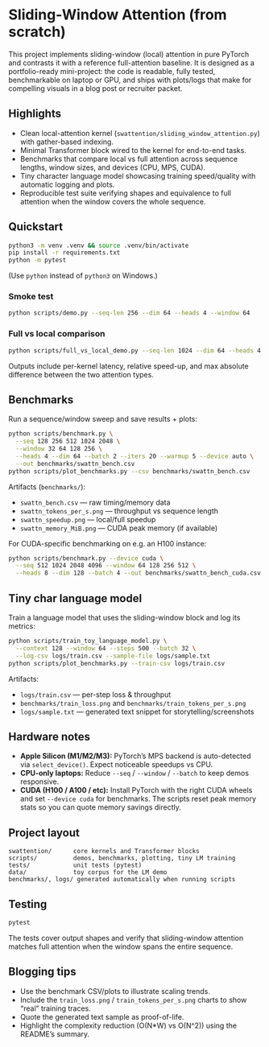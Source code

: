 ﻿# Sliding-Window Attention (from scratch)

This project implements sliding-window (local) attention in pure PyTorch and contrasts it with a reference full-attention baseline. It is designed as a portfolio-ready mini-project: the code is readable, fully tested, benchmarkable on laptop or GPU, and ships with plots/logs that make for compelling visuals in a blog post or recruiter packet.

## Highlights
- Clean local-attention kernel (`swattention/sliding_window_attention.py`) with gather-based indexing.
- Minimal Transformer block wired to the kernel for end-to-end tasks.
- Benchmarks that compare local vs full attention across sequence lengths, window sizes, and devices (CPU, MPS, CUDA).
- Tiny character language model showcasing training speed/quality with automatic logging and plots.
- Reproducible test suite verifying shapes and equivalence to full attention when the window covers the whole sequence.

## Quickstart
```bash
python3 -m venv .venv && source .venv/bin/activate
pip install -r requirements.txt
python -m pytest
```
(Use `python` instead of `python3` on Windows.)

### Smoke test
```bash
python scripts/demo.py --seq-len 256 --dim 64 --heads 4 --window 64
```

### Full vs local comparison
```bash
python scripts/full_vs_local_demo.py --seq-len 1024 --dim 64 --heads 4 --window 128
```
Outputs include per-kernel latency, relative speed-up, and max absolute difference between the two attention types.

## Benchmarks
Run a sequence/window sweep and save results + plots:
```bash
python scripts/benchmark.py \
  --seq 128 256 512 1024 2048 \
  --window 32 64 128 256 \
  --heads 4 --dim 64 --batch 2 --iters 20 --warmup 5 --device auto \
  --out benchmarks/swattn_bench.csv
python scripts/plot_benchmarks.py --csv benchmarks/swattn_bench.csv
```
Artifacts (`benchmarks/`):
- `swattn_bench.csv` — raw timing/memory data
- `swattn_tokens_per_s.png` — throughput vs sequence length
- `swattn_speedup.png` — local/full speedup
- `swattn_memory_MiB.png` — CUDA peak memory (if available)

For CUDA-specific benchmarking on e.g. an H100 instance:
```bash
python scripts/benchmark.py --device cuda \
  --seq 512 1024 2048 4096 --window 64 128 256 512 \
  --heads 8 --dim 128 --batch 4 --out benchmarks/swattn_bench_cuda.csv
```

## Tiny char language model
Train a language model that uses the sliding-window block and log its metrics:
```bash
python scripts/train_toy_language_model.py \
  --context 128 --window 64 --steps 500 --batch 32 \
  --log-csv logs/train.csv --sample-file logs/sample.txt
python scripts/plot_benchmarks.py --train-csv logs/train.csv
```
Artifacts:
- `logs/train.csv` — per-step loss & throughput
- `benchmarks/train_loss.png` and `benchmarks/train_tokens_per_s.png`
- `logs/sample.txt` — generated text snippet for storytelling/screenshots

## Hardware notes
- **Apple Silicon (M1/M2/M3):** PyTorch’s MPS backend is auto-detected via `select_device()`. Expect noticeable speedups vs CPU.
- **CPU-only laptops:** Reduce `--seq` / `--window` / `--batch` to keep demos responsive.
- **CUDA (H100 / A100 / etc):** Install PyTorch with the right CUDA wheels and set `--device cuda` for benchmarks. The scripts reset peak memory stats so you can quote memory savings directly.

## Project layout
```
swattention/      core kernels and Transformer blocks
scripts/          demos, benchmarks, plotting, tiny LM training
tests/            unit tests (pytest)
data/             toy corpus for the LM demo
benchmarks/, logs/ generated automatically when running scripts
```

## Testing
```bash
pytest
```
The tests cover output shapes and verify that sliding-window attention matches full attention when the window spans the entire sequence.

## Blogging tips
- Use the benchmark CSV/plots to illustrate scaling trends.
- Include the `train_loss.png` / `train_tokens_per_s.png` charts to show “real” training traces.
- Quote the generated text sample as proof-of-life.
- Highlight the complexity reduction (O(N*W) vs O(N^2)) using the README’s summary.
